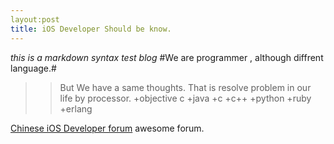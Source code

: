 ```yaml
---
layout:post
title: iOS Developer Should be know.
---
```

*this is a markdown syntax test blog*
#We are programmer , although diffrent language.#
>>But We have a same thoughts.
>>That is resolve problem in our life by processor.
+objective c
+java
+c
+c++
+python
+ruby
+erlang


[Chinese iOS Developer forum](http://cocoachina.com/) awesome forum.

